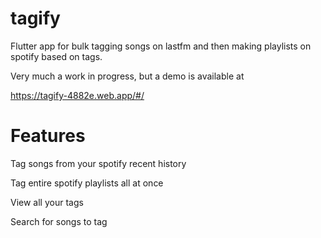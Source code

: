 # tagify

Flutter app for bulk tagging songs on lastfm and then making playlists on spotify based on tags.

Very much a work in progress, but a demo is available at

https://tagify-4882e.web.app/#/

# Features

Tag songs from your spotify recent history


Tag entire spotify playlists all at once


View all your tags


Search for songs to tag
